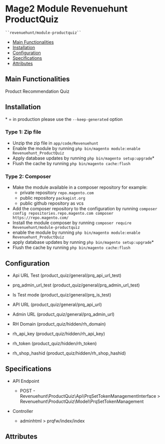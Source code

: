 # Mage2 Module Revenuehunt ProductQuiz

    ``revenuehunt/module-productquiz``

 - [Main Functionalities](#markdown-header-main-functionalities)
 - [Installation](#markdown-header-installation)
 - [Configuration](#markdown-header-configuration)
 - [Specifications](#markdown-header-specifications)
 - [Attributes](#markdown-header-attributes)


## Main Functionalities
Product Recommendation Quiz

## Installation
\* = in production please use the `--keep-generated` option

### Type 1: Zip file

 - Unzip the zip file in `app/code/Revenuehunt`
 - Enable the module by running `php bin/magento module:enable Revenuehunt_ProductQuiz`
 - Apply database updates by running `php bin/magento setup:upgrade`\*
 - Flush the cache by running `php bin/magento cache:flush`

### Type 2: Composer

 - Make the module available in a composer repository for example:
    - private repository `repo.magento.com`
    - public repository `packagist.org`
    - public github repository as vcs
 - Add the composer repository to the configuration by running `composer config repositories.repo.magento.com composer https://repo.magento.com/`
 - Install the module composer by running `composer require Revenuehunt/module-productquiz`
 - enable the module by running `php bin/magento module:enable Revenuehunt_ProductQuiz`
 - apply database updates by running `php bin/magento setup:upgrade`\*
 - Flush the cache by running `php bin/magento cache:flush`


## Configuration

 - Api URL Test (product_quiz/general/prq_api_url_test)

 - prq_admin_url_test (product_quiz/general/prq_admin_url_test)

 - Is Test mode (product_quiz/general/prq_is_test)

 - API URL (product_quiz/general/prq_api_url)

 - Admin URL (product_quiz/general/prq_admin_url)

 - RH Domain (product_quiz/hidden/rh_domain)

 - rh_api_key (product_quiz/hidden/rh_api_key)

 - rh_token (product_quiz/hidden/rh_token)

 - rh_shop_hashid (product_quiz/hidden/rh_shop_hashid)


## Specifications

 - API Endpoint
	- POST - Revenuehunt\ProductQuiz\Api\PrqSetTokenManagementInterface > Revenuehunt\ProductQuiz\Model\PrqSetTokenManagement

 - Controller
	- adminhtml > prqfw/index/index


## Attributes



